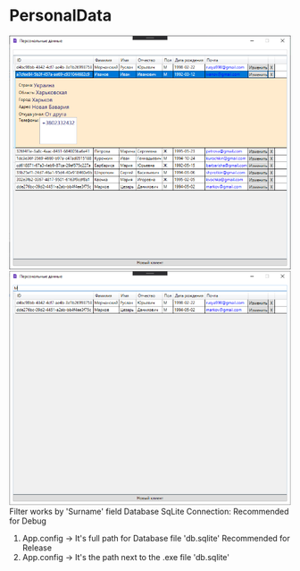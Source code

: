 # PersonalData
![alt text](Present.png)
![alt text](Present2.png)
Filter works by 'Surname' field
Database SqLite Connection:
Recommended for Debug
1) App.config -> <add name="DefaultConnection" connectionString="Data Source=D:\GitProjects\ForStudy\PersonalData\db.sqlite" />
It's full path for Database file 'db.sqlite'
Recommended for Release
2) App.config -> <add name="DefaultConnection" connectionString="Data Source=.\db.sqlite" />
It's the path next to the .exe file 'db.sqlite'
